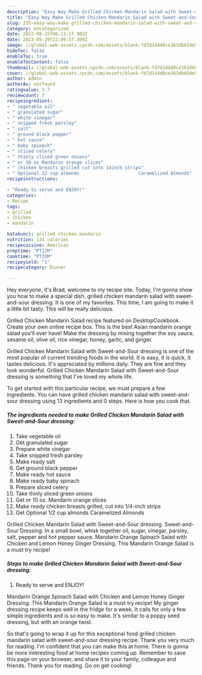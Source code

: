 ```yaml
---
description: "Easy Way Make Grilled Chicken Mandarin Salad with Sweet-and-Sour dressing yang Very Delicious"
title: "Easy Way Make Grilled Chicken Mandarin Salad with Sweet-and-Sour dressing yang Very Delicious"
slug: 235-easy-way-make-grilled-chicken-mandarin-salad-with-sweet-and-sour-dressing-yang-very-delicious
category: Uncategorized
date: 2022-08-15T06:13:17.982Z
date: 2023-05-29T22:09:57.309Z
image: //global-web-assets.cpcdn.com/assets/blank-fd7d144d8ce163db654e5a02c40b08a2775adb7897d16e4062681dc7e1b2800f.png
hideToc: false
enableToc: true
enableTocContent: false
thumbnail: //global-web-assets.cpcdn.com/assets/blank-fd7d144d8ce163db654e5a02c40b08a2775adb7897d16e4062681dc7e1b2800f.png
cover: //global-web-assets.cpcdn.com/assets/blank-fd7d144d8ce163db654e5a02c40b08a2775adb7897d16e4062681dc7e1b2800f.png
author: Admin
authorAv: notfound
ratingvalue: 3.7
reviewcount: 7
recipeingredient:
- " vegetable oil"
- " granulated sugar"
- " white vinegar"
- " snipped fresh parsley"
- " salt"
- " ground black pepper"
- " hot sauce"
- " baby spinach"
- " sliced celery"
- " thinly sliced green onions"
- " or 10 oz Mandarin orange slices"
- " chicken breasts grilled cut into 14inch strips"
- " Optional 12 cup almonds                      Caramelized Almonds"
recipeinstructions:

- "Ready to serve and ENJOY!"
categories:
- Recipe
tags:
- grilled
- chicken
- mandarin

katakunci: grilled chicken mandarin 
nutrition: 134 calories
recipecuisine: American
preptime: "PT17M"
cooktime: "PT33M"
recipeyield: "1"
recipecategory: Dinner

---
```



Hey everyone, it's Brad, welcome to my recipe site. Today, I'm gonna show you how to make a special dish, grilled chicken mandarin salad with sweet-and-sour dressing. It is one of my favorites. This time, I am going to make it a little bit tasty. This will be really delicious.

Grilled Chicken Mandarin Salad recipe featured on DesktopCookbook. Create your own online recipe box. This is the best Asian mandarin orange salad you&#39;ll ever have! Make the dressing by mixing together the soy sauce, sesame oil, olive oil, rice vinegar, honey, garlic, and ginger.

Grilled Chicken Mandarin Salad with Sweet-and-Sour dressing is one of the most popular of current trending foods in the world. It is easy, it is quick, it tastes delicious. It's appreciated by millions daily. They are fine and they look wonderful. Grilled Chicken Mandarin Salad with Sweet-and-Sour dressing is something that I've loved my whole life.


To get started with this particular recipe, we must prepare a few ingredients. You can have grilled chicken mandarin salad with sweet-and-sour dressing using 13 ingredients and 0 steps. Here is how you cook that.

<!--inarticleads1-->

##### The ingredients needed to make Grilled Chicken Mandarin Salad with Sweet-and-Sour dressing:

1. Take  vegetable oil
1. Get  granulated sugar
1. Prepare  white vinegar
1. Take  snipped fresh parsley
1. Make ready  salt
1. Get  ground black pepper
1. Make ready  hot sauce
1. Make ready  baby spinach
1. Prepare  sliced celery
1. Take  thinly sliced green onions
1. Get  or 10 oz. Mandarin orange slices
1. Make ready  chicken breasts grilled, cut into 1/4-inch strips
1. Get  Optional 1/2 cup almonds                      Caramelized Almonds


Grilled Chicken Mandarin Salad with Sweet-and-Sour dressing. Sweet-and-Sour Dressing: In a small bowl, whisk together oil, sugar, vinegar, parsley, salt, pepper and hot pepper sauce. Mandarin Orange Spinach Salad with Chicken and Lemon Honey Ginger Dressing. This Mandarin Orange Salad is a must try recipe! 

<!--inarticleads2-->

##### Steps to make Grilled Chicken Mandarin Salad with Sweet-and-Sour dressing:


1. Ready to serve and ENJOY!

Mandarin Orange Spinach Salad with Chicken and Lemon Honey Ginger Dressing. This Mandarin Orange Salad is a must try recipe! My ginger dressing recipe keeps well in the fridge for a week. It calls for only a few simple ingredients and is so easy to make. It&#39;s similar to a poppy seed dressing, but with an orange twist. 

So that's going to wrap it up for this exceptional food grilled chicken mandarin salad with sweet-and-sour dressing recipe. Thank you very much for reading. I'm confident that you can make this at home. There is gonna be more interesting food at home recipes coming up. Remember to save this page on your browser, and share it to your family, colleague and friends. Thank you for reading. Go on get cooking!
